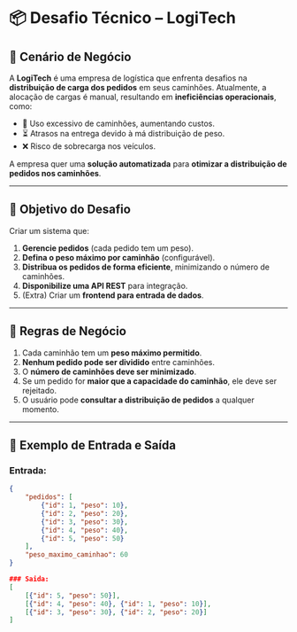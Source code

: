 # 📦 Desafio Técnico – LogiTech

## 📌 Cenário de Negócio
A **LogiTech** é uma empresa de logística que enfrenta desafios na **distribuição de carga dos pedidos** em seus caminhões. Atualmente, a alocação de cargas é manual, resultando em **ineficiências operacionais**, como:
- 🚛 Uso excessivo de caminhões, aumentando custos.
- ⏳ Atrasos na entrega devido à má distribuição de peso.
- ❌ Risco de sobrecarga nos veículos.

A empresa quer uma **solução automatizada** para **otimizar a distribuição de pedidos nos caminhões**.

---

## 🎯 Objetivo do Desafio
Criar um sistema que:
1. **Gerencie pedidos** (cada pedido tem um peso).
2. **Defina o peso máximo por caminhão** (configurável).
3. **Distribua os pedidos de forma eficiente**, minimizando o número de caminhões.
4. **Disponibilize uma API REST** para integração.
5. (Extra) Criar um **frontend para entrada de dados**.

---

## 📌 Regras de Negócio
1. Cada caminhão tem um **peso máximo permitido**.
2. **Nenhum pedido pode ser dividido** entre caminhões.
3. O **número de caminhões deve ser minimizado**.
4. Se um pedido for **maior que a capacidade do caminhão**, ele deve ser rejeitado.
5. O usuário pode **consultar a distribuição de pedidos** a qualquer momento.

---

## 📌 Exemplo de Entrada e Saída
### Entrada:
```json
{
    "pedidos": [
        {"id": 1, "peso": 10},
        {"id": 2, "peso": 20},
        {"id": 3, "peso": 30},
        {"id": 4, "peso": 40},
        {"id": 5, "peso": 50}
    ],
    "peso_maximo_caminhao": 60
}

### Saida:
[
    [{"id": 5, "peso": 50}],
    [{"id": 4, "peso": 40}, {"id": 1, "peso": 10}],
    [{"id": 3, "peso": 30}, {"id": 2, "peso": 20}]
]


